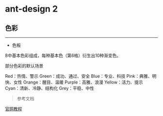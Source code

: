 # ant-design 2

## 色彩

---

- 色板

8中基本色彩组成，每种基本色（第6格）衍生出10种渐变色。

部分色彩的默认场景

Red：热情、警示
Green：成功、通过、安全
Blue：专业、科技
Pink：典雅、明快、女性
Orange：醒目、温暖
Purple：高雅、浪漫
Yellow：活力、提示
Cyan：清新、冷静、结构化
Grey：平稳、中性

> 参考文档

[官网教程](https://ant.design/docs/spec/colors-cn)
